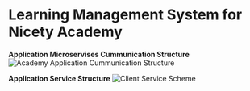 # Learning Management System for Nicety Academy

**Application Microservises Cummunication Structure**
![Academy Application Cummunication Structure](https://user-images.githubusercontent.com/105131547/220042167-8d1fd16e-2e20-45d7-9d12-a43cbda3443d.png)


**Application Service Structure**
![Client Service Scheme](https://user-images.githubusercontent.com/105131547/220042205-33048785-301c-4bac-ba41-fcb8cdef6baa.png)
